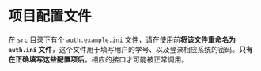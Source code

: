 # 项目配置文件
在 `src` 目录下有个 `auth.example.ini` 文件，请在使用前**将该文件重命名为`auth.ini` 文件**，这个文件用于填写用户的学号、以及登录相应系统的密码。**只有在正确填写这些配置项后**，相应的接口才可能被正常调用。